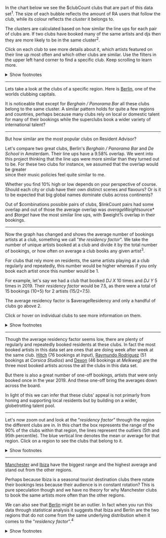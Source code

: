In the chart below we see the $clubCount clubs that are part of this data set<sup>1</sup>. 
The size of each bubble reflects the amount of RA users that follow the club, 
while its colour reflects the *cluster* it belongs to. 

The clusters are calculated based on how similar the line ups for each pair of 
clubs are. If two clubs have booked many of the same artists and djs then they 
are more likely to be in the same cluster<sup>2</sup>.

Click on each club to see more details about it, which artists featured 
on their line up most often and which other clubs are similar. Use the filters 
in the upper left hand corner to find a specific club. Keep scrolling to learn more.

<details>
<summary>Show footnotes</summary>

1\. We looked at the most recommended clubs from the  are the top 20 regions in April 2020. Most regions had 8 "recommended" clubs. But some had far fewer, the South of Spain for instance [only had 2](https://www.residentadvisor.net/guide/es/south). The "Streamland" region was excluded entirely as it is not relevant for our purposes.

2\. To calculate clusters we first calculate the overlap in lineups between each pair of clubs. Based on how many bookings the two venues have in common we calculate what is called the [Jaccard index](https://en.wikipedia.org/wiki/Jaccard_index). 

From these calculations we create a [network](https://en.wikipedia.org/wiki/Graph_(discrete_mathematics) where the clubs are the nodes and their Jaccard index values are the edges connecting the nodes. We then run [community detection](https://en.wikipedia.org/wiki/Louvain_modularity) algorithms on the network to detect clusters or communities of clubs that are strongly internally connected. This ends up grouping together similar clubs.

</details>


--- 

Lets take a look at the clubs of a specific region. Here is 
[Berlin](https://www.residentadvisor.net/events/de/berlin), one of the worlds 
clubbing capitals.

It is noticeable that except for *Berghain / Panorama Bar* all these clubs belong 
to the same cluster. A similar pattern holds for quite a 
few regions and countries, perhaps because many clubs rely on local or domestic 
talent for many of their bookings while the superclubs book a wider variety 
of international talent?

--- 

But how similar are the most popular clubs on Resident Advisor?

Let's compare two great clubs, Berlin's *Berghain / Panorama Bar* and
*De School* in Amsterdam. Their line ups have a 9.58% overlap. We went into 
this project thinking that the line ups were more similar than they turned out to be. 
For these two clubs for instance, we assumed that the overlap would be greater  
since their music policies feel quite similar to me. 
 
Whether you find 10% high or low depends on your perspective of course. Should 
each city or club have their own distinct scenes and flavours? Or is it to be 
expected that big global names dominate clubs across continents?

Out of $combinations possible pairs of clubs, $linkCount pairs had some overlap 
and out of those the average overlap was $averageWeight%. *$source* and *$target* have 
the most similar line ups, with $weight% overlap in their bookings.

---

Now the graph has changed and shows the average number of bookings artists 
at a club, something we call "*the residency factor*". We take the number of unique 
artists booked at a club and divide it by the total number of bookings, or how often 
on average a club books any given artist<sup>3</sup>.

For clubs that rely more on residents, the same artists playing at a club regularly and repeatedly, 
this number would be higher whereas if you only book each artist once this number would be 1.

For example, let's say we had a club that booked _DJ X_ 10 times and _DJ Y_ 5 
times in 2019. Their *residency factor* would be 7.5, as there were a total of 15 
bookings (10+5) for 2 artists (15/2=7.5).

The average residency factor is $averageResidency and only a handful of clubs go above 2.

Click or hover on individual clubs to see more information on them.

<details>
<summary>Show footnotes</summary>

3\. A few caveats here. For this view we've filtered out clubs that had less than 10 dates or booked fewer than 20 artists in total in 2019. 

Furthermore all the data here is limited to djs and artists that have a profile on Resident Advisor. For some genres and scenes, like house and techno, this the coverage is near complete, but for <a href="https://www.residentadvisor.net/events/1281396">others</a> this data is sometimes incomplete.

</details>

--- 

Though the average residency factor seems low, there are plenty of regularly 
and repeatedly booked residents at these clubs. In fact the most booked artists in this data set are ones that are doing week after week at the same club. [Hitch](https://www.residentadvisor.net/dj/hitch) (76 bookings at <em>Input</em>),
[Raymundo Rodriguez](https://www.residentadvisor.net/dj/raymundorodriguez) (51 bookings at <em>Corsica Studios</em>) 
and [Dexon](https://www.residentadvisor.net/dj/dexon) (46 bookings at <em>Melkweg</em>) 
are the three most booked artists across the all the clubs in this data set.
 
But there is also a great number of one-off bookings, artists that were only booked 
once in the year 2019. And these one-off bring the averages down across the board.  

In light of this we can infer that these clubs' appeal is not primarly from 
honing and supporting local residents but by building on a wider, 
globetrotting talent pool. 

--- 

Let's now zoom out and look at the "*residency factor*" through the region the 
different clubs are in. In this chart the box represents the range of the 90% of 
the clubs within that region, the lines represent the outliers (5th and 95th 
percentile). The blue vertical line denotes the mean or average for that region. 
Click on a region to see the clubs that belong to it.


<details>
<summary>Show footnotes</summary>

We are still filtering out clubs with only a few dates (less than 10) and the 
ones that booked less than 20 artists. This is why some regions have more clubs 
than others and also why some regions were filtered out entirely (e.g. Los Angeles)

</details>

---

[Manchester](https://www.residentadvisor.net/guide/uk/manchester) and 
[Ibiza](https://www.residentadvisor.net/guide/es/ibiza) have the biggest range 
and the highest average and stand out from the other regions. 

Perhaps because Ibiza is a seasonal tourist destination clubs there rotate their 
bookings less because their audience is in constant rotation? This is pure 
speculation though and we have no theory for why Manchester clubs to book the 
same artists more often than the other regions.

We can also see that [Berlin](https://www.residentadvisor.net/guide/de/berlin) might 
be an outlier. In fact when you run this data through statistical analysis it 
suggests that Ibiza and Berlin are the two regions that do not come from the 
same underlying distribution when it comes to the "*residency factor*".<sup>4</sup>

<details>
<summary>Show footnotes</summary>

4\. P value < 1% using the Kolmogorov-Smirnov statistic for the residency factor 
of the various regions.

</details>